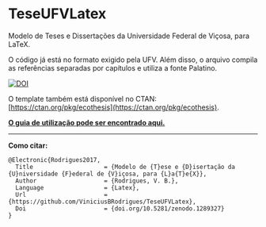 # TeseUFVLatex
Modelo de Teses e Dissertações da Universidade Federal de Viçosa, para LaTeX.

O código já está no formato exigido pela UFV. Além disso, o arquivo compila as referências separadas por capítulos e utiliza a fonte Palatino.

[![DOI](https://zenodo.org/badge/DOI/10.5281/zenodo.1289327.svg)](https://doi.org/10.5281/zenodo.1289327)

O template também está disponível no CTAN: [https://ctan.org/pkg/ecothesis](https://ctan.org/pkg/ecothesis).

[**O guia de utilização pode ser encontrado aqui.**](https://github.com/ViniciusBRodrigues/TeseUFVLatex/blob/master/ecothesis.pdf)

---

**Como citar:**

```
@Electronic{Rodrigues2017,
  Title                    = {Modelo de {T}ese e {D}isertação da {U}niversidade {F}ederal de {V}içosa, para {L}a{T}e{X}},
  Author                   = {Rodrigues, V. B.},
  Language                 = {Latex},
  Url                      = {https://github.com/ViniciusBRodrigues/TeseUFVLatex},
  Doi                      = {doi.org/10.5281/zenodo.1289327}
}
```
